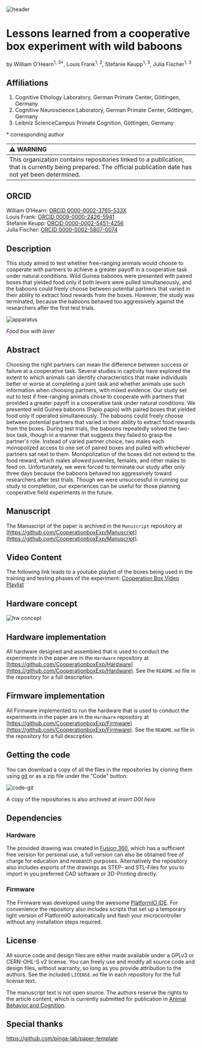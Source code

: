 ![header](img/header.jpg)

# Lessons learned from a cooperative box experiment with wild baboons

by
William O’Hearn<sup>1, 3*</sup>, Louis Frank<sup>1, 2</sup>, Stefanie Keupp<sup>1, 3</sup>, Julia Fischer<sup>1, 3</sup>

## Affiliations

1. Cognitive Ethology Laboratory, German Primate Center, Göttingen, Germany
2. Cognitive Neuroscience Laboratory, German Primate Center, Göttingen, Germany
3. Leibniz ScienceCampus Primate Cognition, Göttingen, Germany

\* corresponding author

| :warning: WARNING                                                                                                                                             |
| :------------------------------------------------------------------------------------------------------------------------------------------------------------ |
| This organization contains repositories linked to a publication, that is currently being prepared. The official publication date has not yet been determined. |


## ORCID

William O’Hearn: [ORCID 0000-0002-3765-533X](https://orcid.org/0000-0002-3765-533X)  
Louis Frank: [ORCID 0009-0000-2426-5941](https://orcid.org/0009-0000-2426-5941)  
Stefanie Keupp: [ORCID 0000-0002-5451-4256](https://orcid.org/0000-0002-5451-4256)  
Julia Fischer: [ORCID 0000-0002-5807-0074](https://orcid.org/0000-0002-5807-0074)  

## Description

This study aimed to test whether free-ranging animals would choose to cooperate with partners to achieve a greater payoff in a cooperative task under natural conditions. Wild Guinea baboons were presented with paired boxes that yielded food only if both levers were pulled simultaneously, and the baboons could freely choose between potential partners that varied in their ability to extract food rewards from the boxes. However, the study was terminated, because the baboons behaved too aggressively against the researchers after the first test trials.

![apparatus](img/food-box-with-lever.jpg)

*Food box with lever*

## Abstract

Choosing the right partners can mean the difference between success or failure at a cooperative task. Several studies in captivity have explored the extent to which animals can identify characteristics that make individuals better or worse at completing a joint task and whether animals use such information when choosing partners, with mixed evidence. Our study set out to test if free-ranging animals chose to cooperate with partners that provided a greater payoff in a cooperative task under natural conditions. We presented wild Guinea baboons (Papio papio) with paired boxes that yielded food only if operated simultaneously. The baboons could freely choose between potential partners that varied in their ability to extract food rewards from the boxes. During test trials, the baboons repeatedly solved the two-box task, though in a manner that suggests they failed to grasp the partner's role. Instead of varied partner choice, two males each monopolized access to one set of paired boxes and pulled with whichever partners sat next to them. Monopolization of the boxes did not extend to the food reward, which males allowed juveniles, females, and other males to feed on. Unfortunately, we were forced to terminate our study after only three days because the baboons behaved too aggressively toward researchers after test trials. Though we were unsuccessful in running our study to completion, our experiences can be useful for those planning cooperative field experiments in the future. 


## Manuscript

The Manuscript of the paper is archived in
the `Manuscript` repository at [https://github.com/CooperationboxExp/Manuscript](https://github.com/CooperationboxExp/Manuscript).

## Video Content

The following link leads to a youtube playlist of the boxes being used in the training and testing phases of the experiment:
[Cooperation Box Video Playlist](https://www.youtube.com/playlist?list=PLwD_i507VU-pmtOSVgkoEqazCkhaTZw32)

## Hardware concept

![hw concept](img/concept_cereal.svg)

## Hardware implementation

All hardware designed and assembled that is used to conduct the experiments in the paper are in
the `Hardware` repository at [https://github.com/CooperationboxExp/Hardware](https://github.com/CooperationboxExp/Hardware).
See the `README.md` file in the repository for a full description.

## Firmware implementation

All Firmware implemented to run the hardware that is used to conduct the experiments in the paper are in
the `Hardware` repository at [https://github.com/CooperationboxExp/Firmware](https://github.com/CooperationboxExp/Firmware).
See the `README.md` file in the repository for a full description.

## Getting the code

You can download a copy of all the files in the repositories by cloning them using [git](https://git-scm.com/) or as a zip file under the "Code" button:

![code-git](img/code-git.png)

A copy of the repositories is also archived at *insert DOI here*

## Dependencies

### Hardware

The provided drawing was created in [Fusion 360](https://www.autodesk.com/products/fusion-360/), which has a sufficient free version for personal use, a full version can also be obtained free of charge for education and research purposes.
Alternatively the repository also includes exports of the drawings as STEP- and STL-Files for you to import in you preferred CAD software or 3D-Printing directly.

### Firmware

The Firmware was developed using the awesome [PlatformIO IDE](https://platformio.org/).
For convenience the repository also includes scripts that set up a temporary light version of PlatformIO automatically and flash your microcontroller without any installation steps required.

## License

All source code and design files are either made available under a GPLv3 or CERN-OHL-S v2 license. You can freely use and modify all source code and design files, without warranty, so long as you provide attribution to the authors. See the included `LICENSE.md` file in each repository for the full license text.

The manuscript text is not open source. The authors reserve the rights to the
article content, which is currently submitted for publication in [Animal Behavior and Cognition](https://www.animalbehaviorandcognition.org/).

## Special thanks

https://github.com/pinga-lab/paper-template
